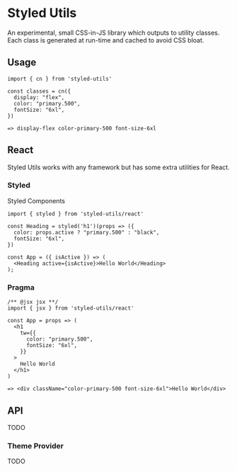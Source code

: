 # Styled Utils

An experimental, small CSS-in-JS library which outputs to utility classes. Each class is generated at run-time and cached to avoid CSS bloat.

## Usage

```
import { cn } from 'styled-utils'

const classes = cn({
  display: "flex",
  color: "primary.500",
  fontSize: "6xl",
})

=> display-flex color-primary-500 font-size-6xl
```

## React

Styled Utils works with any framework but has some extra utilities for React.

### Styled

Styled Components

```
import { styled } from 'styled-utils/react'

const Heading = styled('h1')(props => ({
  color: props.active ? "primary.500" : "black",
  fontSize: "6xl",
})

const App = ({ isActive }) => (
  <Heading active={isActive}>Hello World</Heading>
);
```

### Pragma

```
/** @jsx jsx **/
import { jsx } from 'styled-utils/react'

const App = props => (
  <h1 
    tw={{
      color: "primary.500",
      fontSize: "6xl",
    }}
  >
    Hello World
  </h1>
)

=> <div className="color-primary-500 font-size-6xl">Hello World</div>
```

## API

TODO

### Theme Provider

TODO

